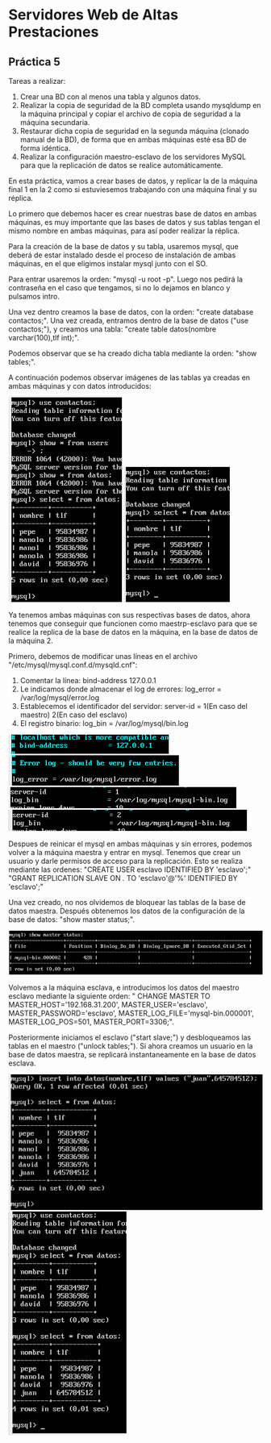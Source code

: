# Servidores Web de Altas Prestaciones

## Práctica 5

Tareas a realizar:
  1. Crear una BD con al menos una tabla y algunos datos.
  2. Realizar la copia de seguridad de la BD completa usando mysqldump en la
  máquina principal y copiar el archivo de copia de seguridad a la máquina
  secundaria.
  3. Restaurar dicha copia de seguridad en la segunda máquina (clonado manual
  de la BD), de forma que en ambas máquinas esté esa BD de forma idéntica.
  4. Realizar la configuración maestro-esclavo de los servidores MySQL para que la
  replicación de datos se realice automáticamente.

En esta práctica, vamos a crear bases de datos, y replicar la de la máquina final 1 en la 2 como si estuviesemos trabajando
con una máquina final y su réplica.

Lo primero que debemos hacer es crear nuestras base de datos en ambas máquinas, es muy importante que las bases de datos
y sus tablas tengan el mismo nombre en ambas máquinas, para así poder realizar la réplica.

Para la creación de la base de datos y su tabla, usaremos mysql, que deberá de estar instalado desde el proceso de instalación de
ambas máquinas, en el que eligimos instalar mysql junto con el SO.

Para entrar usaremos la orden: "mysql -u root -p". Luego nos pedirá la contraseña en el caso que tengamos, si no lo dejamos
en blanco y pulsamos intro.

Una vez dentro creamos la base de datos, con la orden: "create database contactos;". Una vez creada, entramos dentro de la base de datos
("use contactos;"), y creamos una tabla: "create table datos(nombre varchar(100),tlf int);".

Podemos observar que se ha creado dicha tabla mediante la orden: "show tables;".

A continuación podemos observar imágenes de las tablas ya creadas en ambas máquinas y con datos introducidos:

![alt text](https://github.com/Davidj231996/Servidores-Web-de-Altas-Prestaciones-SWAP-/blob/master/practica5/db1_1.png
"Base de datos en la máquina 1")
![alt text](https://github.com/Davidj231996/Servidores-Web-de-Altas-Prestaciones-SWAP-/blob/master/practica5/db2_1.png
"Base de datos en la máquina 2")

Ya tenemos ambas máquinas con sus respectivas bases de datos, ahora tenemos que conseguir que funcionen como maestrp-esclavo para
que se realice la replica de la base de datos en la máquina, en la base de datos de la máquina 2.

Primero, debemos de modificar unas líneas en el archivo "/etc/mysql/mysql.conf.d/mysqld.cnf":
  1. Comentar la línea: bind-address 127.0.0.1
  2. Le indicamos donde almacenar el log de errores: log_error = /var/log/mysql/error.log
  3. Establecemos el identificador del servidor: server-id = 1(En caso del maestro) 2(En caso del esclavo)
  4. El registro binario: log_bin = /var/log/mysql/bin.log
  
![alt text](https://github.com/Davidj231996/Servidores-Web-de-Altas-Prestaciones-SWAP-/blob/master/practica5/bind.png
"bind-address 127.0.0.1")
![alt text](https://github.com/Davidj231996/Servidores-Web-de-Altas-Prestaciones-SWAP-/blob/master/practica5/log_error.png
"log_error")
![alt text](https://github.com/Davidj231996/Servidores-Web-de-Altas-Prestaciones-SWAP-/blob/master/practica5/server_id_1.png
"Server id maestro")
![alt text](https://github.com/Davidj231996/Servidores-Web-de-Altas-Prestaciones-SWAP-/blob/master/practica5/server_id_2.png
"Server id esclavo")

Despues de reinicar el mysql en ambas máquinas y sin errores, podemos volver a la máquina maestra y entrar en mysql. Tenemos que
crear un usuario y darle permisos de acceso para la replicación. Esto se realiza mediante las ordenes:
  "CREATE USER esclavo IDENTIFIED BY 'esclavo';"  
  "GRANT REPLICATION SLAVE ON *.* TO 'esclavo'@'%'
IDENTIFIED BY 'esclavo';"

Una vez creado, no nos olvidemos de bloquear las tablas de la base de datos maestra. Después obtenemos los datos de la configuración
de la base de datos: "show master status;".

![alt text](https://github.com/Davidj231996/Servidores-Web-de-Altas-Prestaciones-SWAP-/blob/master/practica5/master.png
"Configuración de la base de datos maestra")

Volvemos a la máquina esclava, e introducimos los datos del maestro esclavo mediante la siguiente orden: "
CHANGE MASTER TO MASTER_HOST='192.168.31.200',
MASTER_USER='esclavo', MASTER_PASSWORD='esclavo',
MASTER_LOG_FILE='mysql-bin.000001', MASTER_LOG_POS=501,
MASTER_PORT=3306;".

Posteriormente iniciamos el esclavo ("start slave;") y desbloqueamos las tablas en el maestro ("unlock tables;").
Si ahora creamos un usuario en la base de datos maestra, se replicará instantaneamente en la base de datos esclava.

![alt text](https://github.com/Davidj231996/Servidores-Web-de-Altas-Prestaciones-SWAP-/blob/master/practica5/db1_2.png
"Creación usuario en base de datos maestra")
![alt text](https://github.com/Davidj231996/Servidores-Web-de-Altas-Prestaciones-SWAP-/blob/master/practica5/db2_2.png
"Replica del usuario previamente creado")

